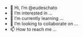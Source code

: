 - 👋 Hi, I’m @eudeschato
- 👀 I’m interested in ...
- 🌱 I’m currently learning ...
- 💞️ I’m looking to collaborate on ...
- 📫 How to reach me ...

<!---
eudeschato/eudeschato is a ✨ special ✨ repository because its `README.md` (this file) appears on your GitHub profile.
You can click the Preview link to take a look at your changes.
--->
